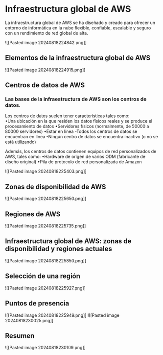 
# Infraestructura global de AWS
La infraestructura global de AWS se ha diseñado y creado para ofrecer un entorno de informática en la nube flexible, confiable, escalable y seguro con un rendimiento de red global de alta.

![[Pasted image 20240818224842.png]]

## Elementos de la infraestructura global de AWS
![[Pasted image 20240818224915.png]]


## Centros de datos de AWS

### Las bases de la infraestructura de AWS son los centros de datos. 
Los centros de datos suelen tener características tales como:  
•Una ubicación en la que residen los datos físicos reales y se produce el procesamiento de datos
•Servidores físicos (normalmente, de 50000 a 80000 servidores)
•Estar en línea
	-Todos los centros de datos se encuentran en línea
	-Ningún centro de datos se encuentra inactivo (o no se está utilizando)
	
Además, los centros de datos contienen equipos de red personalizados de AWS, tales como:
•Hardware de origen de varios ODM (fabricante de diseño original)
•Pila de protocolo de red personalizada de Amazon

![[Pasted image 20240818225403.png]]

## Zonas de disponibilidad de AWS

![[Pasted image 20240818225650.png]]


## Regiones de AWS
![[Pasted image 20240818225735.png]]

## Infraestructura global de AWS: zonas de disponibilidad y regiones actuales
![[Pasted image 20240818225850.png]]

## Selección de una región
![[Pasted image 20240818225927.png]]

## Puntos de presencia
![[Pasted image 20240818225949.png]]
![[Pasted image 20240818230025.png]]


## Resumen 
![[Pasted image 20240818230109.png]]

